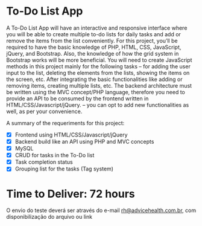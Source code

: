 # To-Do List App

A To-Do List App will have an interactive and responsive interface where you will be able to create multiple to-do lists for daily tasks and add or remove the items from the list conveniently. For this project, you’ll be required to have the basic knowledge of PHP, HTML, CSS, JavaScript, jQuery, and Bootstrap. Also, the knowledge of how the grid system in Bootstrap works will be more beneficial. You will need to create JavaScript methods in this project mainly for the following tasks – for adding the user input to the list, deleting the elements from the lists, showing the items on the screen, etc. After integrating the basic functionalities like adding or removing items, creating multiple lists, etc. The backend architecture must be written using the MVC concept/PHP language, therefore you need to provide an API to be consumed by the frontend written in HTML/CSS/Javascript/jQuery.  – you can opt to add new functionalities as well, as per your convenience.

A summary of the requeriments for this project:

- [X] Frontend using HTML/CSS/Javascript/jQuery
- [X] Backend build like an API using PHP and MVC concepts
- [X] MySQL
- [X] CRUD for tasks in the To-Do list
- [X] Task completion status
- [X] Grouping list for the tasks (Tag system)

# Time to Deliver: 72 hours

O envio do teste deverá ser através do e-mail rh@advicehealth.com.br, com disponibilização do arquivo ou link